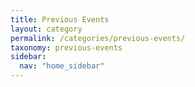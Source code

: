 ```yaml
---
title: Previous Events
layout: category
permalink: /categories/previous-events/
taxonomy: previous-events
sidebar:
  nav: "home_sidebar"
---
```

